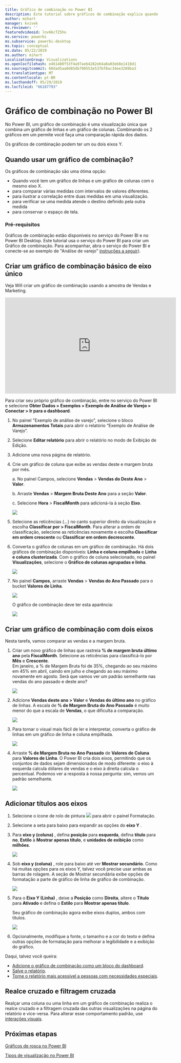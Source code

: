 ```yaml
---
title: Gráfico de combinação no Power BI
description: Este tutorial sobre gráficos de combinação explica quando usá-los e como criá-los no serviço do Power BI e no Power BI Desktop.
author: mihart
manager: kvivek
ms.reviewer: ''
featuredvideoid: lnv66cTZ5ho
ms.service: powerbi
ms.subservice: powerbi-desktop
ms.topic: conceptual
ms.date: 05/22/2019
ms.author: mihart
LocalizationGroup: Visualizations
ms.openlocfilehash: e461480f53f4a97aeb4282e64a8a03eb8e1418d1
ms.sourcegitcommit: 60dad5aa0d85db790553e537bf8ac34ee3289ba3
ms.translationtype: MT
ms.contentlocale: pt-BR
ms.lasthandoff: 05/29/2019
ms.locfileid: "66187793"
---
```

# <a name="combo-chart-in-power-bi"></a>Gráfico de combinação no Power BI
No Power BI, um gráfico de combinação é uma visualização única que combina um gráfico de linhas e um gráfico de colunas. Combinando os 2 gráficos em um permite você faça uma comparação rápida dos dados.

Os gráficos de combinação podem ter um ou dois eixos Y.

## <a name="when-to-use-a-combo-chart"></a>Quando usar um gráfico de combinação?
Os gráficos de combinação são uma ótima opção:

* Quando você tem um gráfico de linhas e um gráfico de colunas com o mesmo eixo X.
* para comparar várias medidas com intervalos de valores diferentes.
* para ilustrar a correlação entre duas medidas em uma visualização.
* para verificar se uma medida atende o destino definido pela outra medida
* para conservar o espaço de tela.

### <a name="prerequisites"></a>Pré-requisitos
Gráficos de combinação estão disponíveis no serviço do Power BI e no Power BI Desktop. Este tutorial usa o serviço do Power BI para criar um Gráfico de combinação. Para acompanhar, abra o serviço do Power BI e conecte-se ao exemplo de "Análise de varejo" [instruções a seguir](#create)).


## <a name="create-a-basic-single-axis-combo-chart"></a>Criar um gráfico de combinação básico de eixo único
Veja Will criar um gráfico de combinação usando a amostra de Vendas e Marketing.

<iframe width="560" height="315" src="https://www.youtube.com/embed/lnv66cTZ5ho?list=PL1N57mwBHtN0JFoKSR0n-tBkUJHeMP2cP" frameborder="0" allowfullscreen></iframe>  

<a name="create"></a> Para criar seu próprio gráfico de combinação, entre no serviço do Power BI e selecione **Obter Dados \> Exemplos \> Exemplo de Análise de Varejo > Conectar > Ir para o dashboard**.

1. No painel "Exemplo de análise de varejo", selecione o bloco **Armazenamentos Totais** para abrir o relatório “Exemplo de Análise de Varejo”.
2. Selecione **Editar relatório** para abrir o relatório no modo de Exibição de Edição.
3. Adicione uma nova página de relatório.
4. Crie um gráfico de coluna que exibe as vendas deste e margem bruta por mês.

    a.  No painel Campos, selecione **Vendas** \> **Vendas do Deste Ano** > **Valor**.

    b.  Arraste **Vendas** \> **Margem Bruta Deste Ano** para a seção **Valor**.

    c. Selecione **Hora** \> **FiscalMonth** para adicioná-la à seção **Eixo**.

    ![](media/power-bi-visualization-combo-chart/combotutorial1new.png)
5. Selecione as reticências (…) no canto superior direito da visualização e escolha **Classificar por > FiscalMonth**. Para alterar a ordem de classificação, selecione as reticências novamente e escolha **Classificar em ordem crescente** ou **Classificar em ordem decrescente**.

6. Converta o gráfico de colunas em um gráfico de combinação. Há dois gráficos de combinação disponíveis: **Linha e coluna empilhada** e **Linha e coluna clusterizada**. Com o gráfico de coluna selecionado, no painel **Visualizações**, selecione o **Gráfico de colunas agrupadas e linha**.

    ![](media/power-bi-visualization-combo-chart/converttocombo_new2.png)
7. No painel **Campos**, arraste **Vendas** \> **Vendas do Ano Passado** para o bucket **Valores de Linha**.

   ![](media/power-bi-visualization-combo-chart/linevaluebucket.png)

   O gráfico de combinação deve ter esta aparência:

   ![](media/power-bi-visualization-combo-chart/combochartdone-new.png)

## <a name="create-a-combo-chart-with-two-axes"></a>Criar um gráfico de combinação com dois eixos
Nesta tarefa, vamos comparar as vendas e a margem bruta.

1. Criar um novo gráfico de linhas que rastreia **% de margem bruta último ano** pela **FiscalMonth**. Selecione as reticências para classificá-lo por **Mês** e **Crescente**.  
Em janeiro, a % de Margem Bruta foi de 35%, chegando ao seu máximo em 45% em abril, caindo em julho e chegando ao seu máximo novamente em agosto. Será que vamos ver um padrão semelhante nas vendas do ano passado e deste ano?

   ![](media/power-bi-visualization-combo-chart/combo1_new.png)
2. Adicione **Vendas deste ano > Valor** e **Vendas do último ano** no gráfico de linhas. A escala de **% de Margem Bruta do Ano Passado** é muito menor do que a escala de **Vendas**, o que dificulta a comparação.      

   ![](media/power-bi-visualization-combo-chart/flatline_new.png)
3. Para tornar o visual mais fácil de ler e interpretar, converta o gráfico de linhas em um gráfico de linha e coluna empilhada.

   ![](media/power-bi-visualization-combo-chart/converttocombo_new.png)
4. Arraste **% de Margem Bruta no Ano Passado** de **Valores de Coluna** para **Valores de Linha**. O Power BI cria dois eixos, permitindo que os conjuntos de dados sejam dimensionados de modo diferente: o eixo à esquerda calcula dólares de vendas e o eixo à direita calcula o percentual. Podemos ver a resposta à nossa pergunta: sim, vemos um padrão semelhante.

   ![](media/power-bi-visualization-combo-chart/power-bi-clustered-combo.png)    

## <a name="add-titles-to-the-axes"></a>Adicionar títulos aos eixos
1. Selecione o ícone de rolo de pintura ![](media/power-bi-visualization-combo-chart/power-bi-paintroller.png) para abrir o painel Formatação.
2. Selecione a seta para baixo para expandir as opções do **eixo Y** .
3. Para **eixo y (coluna)** , defina **posição** para **esquerda**, defina **título** para **no**,  **Estilo** à **Mostrar apenas título**, e **unidades de exibição** como **milhões**.

   ![](media/power-bi-visualization-combo-chart/power-bi-open-y.png)
4. Sob **eixo y (coluna)** , role para baixo até ver **Mostrar secundário**. Como há muitas opções para os eixos Y, talvez você precise usar ambas as barras de rolagem. A seção de Mostrar secundária exibe opções de formatação a parte de gráfico de linha de gráfico de combinação.

   ![](media/power-bi-visualization-combo-chart/power-bi-secondary.png)
5. Para o **Eixo Y (Linha)** , deixe a **Posição** como **Direita**, altere o **Título** para **Ativado** e defina o **Estilo** para **Mostrar apenas título**.

   Seu gráfico de combinação agora exibe eixos duplos, ambos com títulos.

   ![](media/power-bi-visualization-combo-chart/power-bi-2-titles.png)

6. Opcionalmente, modifique a fonte, o tamanho e a cor do texto e defina outras opções de formatação para melhorar a legibilidade e a exibição do gráfico.

Daqui, talvez você queira:

* [Adicione o gráfico de combinação como um bloco do dashboard](../service-dashboard-tiles.md).
* [Salve o relatório](../service-report-save.md).
* [Torne o relatório mais acessível a pessoas com necessidades especiais](../desktop-accessibility.md).

## <a name="cross-highlighting-and-cross-filtering"></a>Realce cruzado e filtragem cruzada

Realçar uma coluna ou uma linha em um gráfico de combinação realiza o realce cruzado e a filtragem cruzada das outras visualizações na página do relatório e vice-versa. Para alterar esse comportamento padrão, use [interações visuais](../service-reports-visual-interactions.md).

## <a name="next-steps"></a>Próximas etapas

[Gráficos de rosca no Power BI](power-bi-visualization-doughnut-charts.md)

[Tipos de visualização no Power BI](power-bi-visualization-types-for-reports-and-q-and-a.md)
